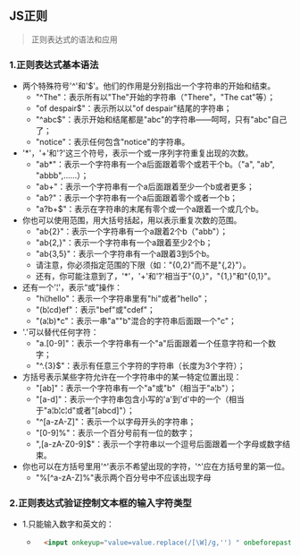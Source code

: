 ## JS正则
> 正则表达式的语法和应用

### 1.正则表达式基本语法
* 两个特殊符号'^'和'$'。他们的作用是分别指出一个字符串的开始和结束。
    * "^The"：表示所有以"The"开始的字符串（"There"，"The cat"等）；
    * "of despair$"：表示所以以"of despair"结尾的字符串；
    * "^abc$"：表示开始和结尾都是"abc"的字符串——呵呵，只有"abc"自己了；
    * "notice"：表示任何包含"notice"的字符串。
* '*'，'+'和'?'这三个符号，表示一个或一序列字符重复出现的次数。
    * "ab*"：表示一个字符串有一个a后面跟着零个或若干个b。（"a", "ab", "abbb",……）；
    * "ab+"：表示一个字符串有一个a后面跟着至少一个b或者更多；
    * "ab?"：表示一个字符串有一个a后面跟着零个或者一个b；
    * "a?b+$"：表示在字符串的末尾有零个或一个a跟着一个或几个b。
* 你也可以使用范围，用大括号括起，用以表示重复次数的范围。
    * "ab{2}"：表示一个字符串有一个a跟着2个b（"abb"）；
    * "ab{2,}"：表示一个字符串有一个a跟着至少2个b；
    * "ab{3,5}"：表示一个字符串有一个a跟着3到5个b。
    * 请注意，你必须指定范围的下限（如："{0,2}"而不是"{,2}"）。
    * 还有，你可能注意到了，'*'，'+'和'?'相当于"{0,}"，"{1,}"和"{0,1}"。
* 还有一个'¦'，表示“或”操作：
    * "hi¦hello"：表示一个字符串里有"hi"或者"hello"；
    * "(b¦cd)ef"：表示"bef"或"cdef"；
    * "(a¦b)*c"：表示一串"a""b"混合的字符串后面跟一个"c"；
* '.'可以替代任何字符：
    * "a.[0-9]"：表示一个字符串有一个"a"后面跟着一个任意字符和一个数字；
    * "^.{3}$"：表示有任意三个字符的字符串（长度为3个字符）；
* 方括号表示某些字符允许在一个字符串中的某一特定位置出现：
    * "[ab]"：表示一个字符串有一个"a"或"b"（相当于"a¦b"）；
    * "[a-d]"：表示一个字符串包含小写的'a'到'd'中的一个（相当于"a¦b¦c¦d"或者"[abcd]"）；
    * "^[a-zA-Z]"：表示一个以字母开头的字符串；
    * "[0-9]%"：表示一个百分号前有一位的数字；
    * ",[a-zA-Z0-9]$"：表示一个字符串以一个逗号后面跟着一个字母或数字结束。
* 你也可以在方括号里用'^'表示不希望出现的字符，'^'应在方括号里的第一位。
    * "%[^a-zA-Z]%"表示两个百分号中不应该出现字母

### 2.正则表达式验证控制文本框的输入字符类型

* 1.只能输入数字和英文的：
    * ```html
        <input onkeyup="value=value.replace(/[\W]/g,'') " onbeforepaste="clipboardData.setData('text',clipboardData.getData('text').replace(/[^\d]/g,''))" ID="Text1" NAME="Text1">
      ```



    

